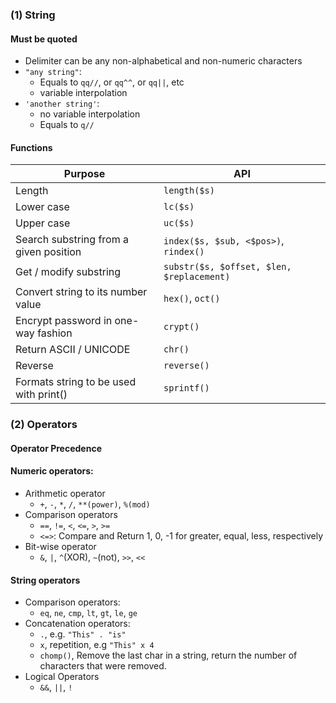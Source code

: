 ### (1) String
#### Must be quoted
- Delimiter can be any non-alphabetical and non-numeric characters
- `"any string"`: 
    - Equals to `qq//`, or `qq^^`, or `qq||`, etc
	- variable interpolation
- `'another string'`: 
    - no variable interpolation
	- Equals to `q//`

#### Functions

| Purpose                                | API                                       |
|----------------------------------------|-------------------------------------------|
| Length                                 | `length($s)`                              |
| Lower case                             | `lc($s)`                                  |
| Upper case	                         | `uc($s)`                                  |
| Search substring from a given position | `index($s, $sub, <$pos>)`, `rindex()`     |
| Get / modify substring                 | `substr($s, $offset, $len, $replacement)` |
| Convert string to its number value     | `hex()`, `oct()`                          |
| Encrypt password in one-way fashion    | `crypt()`                                 |
| Return ASCII / UNICODE                 | `chr()`                                   |
| Reverse                                | `reverse()`                               |
| Formats string to be used with print() | `sprintf()`                               |
		

### (2) Operators
#### Operator Precedence
		
#### Numeric operators:
- Arithmetic operator
    - `+`, `-`, `*`, `/`, `**(power)`, `%(mod)`         
- Comparison operators
    - `==`, `!=`, `<`, `<=`, `>`, `>=`
	-  `<=>`: Compare and Return 1, 0, -1 for greater, equal, less, respectively
- Bit-wise operator
    - `&`, `|`, `^`(XOR), `~`(not), `>>`, `<<`

#### String operators
- Comparison operators:
    - `eq`, `ne`, `cmp`, `lt`, `gt`, `le`, `ge`
- Concatenation operators:
    -  `.`, e.g. `"This" . "is"`
    -  `x`, repetition, e.g	`"This" x 4`
    -  `chomp()`, Remove the last char in a string, return the number of characters that were removed.
- Logical Operators
    - `&&`, `||`, `!` 
